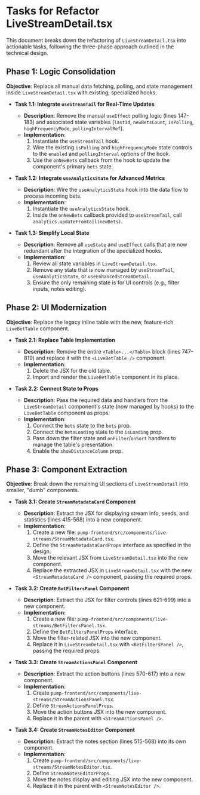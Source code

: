 # Tasks for Refactor LiveStreamDetail.tsx

This document breaks down the refactoring of `LiveStreamDetail.tsx` into actionable tasks, following the three-phase approach outlined in the technical design.

## Phase 1: Logic Consolidation

**Objective**: Replace all manual data fetching, polling, and state management inside `LiveStreamDetail.tsx` with existing, specialized hooks.

-   **Task 1.1: Integrate `useStreamTail` for Real-Time Updates**
    -   **Description**: Remove the manual `useEffect` polling logic (lines 147-183) and associated state variables (`lastId`, `newBetsCount`, `isPolling`, `highFrequencyMode`, `pollingIntervalRef`).
    -   **Implementation**:
        1.  Instantiate the `useStreamTail` hook.
        2.  Wire the existing `isPolling` and `highFrequencyMode` state controls to the `enabled` and `pollingInterval` options of the hook.
        3.  Use the `onNewBets` callback from the hook to update the component's primary `bets` state.

-   **Task 1.2: Integrate `useAnalyticsState` for Advanced Metrics**
    -   **Description**: Wire the `useAnalyticsState` hook into the data flow to process incoming bets.
    -   **Implementation**:
        1.  Instantiate the `useAnalyticsState` hook.
        2.  Inside the `onNewBets` callback provided to `useStreamTail`, call `analytics.updateFromTail(newBets)`.

-   **Task 1.3: Simplify Local State**
    -   **Description**: Remove all `useState` and `useEffect` calls that are now redundant after the integration of the specialized hooks.
    -   **Implementation**:
        1.  Review all state variables in `LiveStreamDetail.tsx`.
        2.  Remove any state that is now managed by `useStreamTail`, `useAnalyticsState`, or `useEnhancedStreamDetail`.
        3.  Ensure the only remaining state is for UI controls (e.g., filter inputs, notes editing).

## Phase 2: UI Modernization

**Objective**: Replace the legacy inline table with the new, feature-rich `LiveBetTable` component.

-   **Task 2.1: Replace Table Implementation**
    -   **Description**: Remove the entire `<Table>...</Table>` block (lines 747-819) and replace it with the `<LiveBetTable />` component.
    -   **Implementation**:
        1.  Delete the JSX for the old table.
        2.  Import and render the `LiveBetTable` component in its place.

-   **Task 2.2: Connect State to Props**
    -   **Description**: Pass the required data and handlers from the `LiveStreamDetail` component's state (now managed by hooks) to the `LiveBetTable` component as props.
    -   **Implementation**:
        1.  Connect the `bets` state to the `bets` prop.
        2.  Connect the `betsLoading` state to the `isLoading` prop.
        3.  Pass down the filter state and `onFilter`/`onSort` handlers to manage the table's presentation.
        4.  Enable the `showDistanceColumn` prop.

## Phase 3: Component Extraction

**Objective**: Break down the remaining UI sections of `LiveStreamDetail` into smaller, "dumb" components.

-   **Task 3.1: Create `StreamMetadataCard` Component**
    -   **Description**: Extract the JSX for displaying stream info, seeds, and statistics (lines 415-568) into a new component.
    -   **Implementation**:
        1.  Create a new file: `pump-frontend/src/components/live-streams/StreamMetadataCard.tsx`.
        2.  Define the `StreamMetadataCardProps` interface as specified in the design.
        3.  Move the relevant JSX from `LiveStreamDetail.tsx` into the new component.
        4.  Replace the extracted JSX in `LiveStreamDetail.tsx` with the new `<StreamMetadataCard />` component, passing the required props.

-   **Task 3.2: Create `BetFiltersPanel` Component**
    -   **Description**: Extract the JSX for filter controls (lines 621-699) into a new component.
    -   **Implementation**:
        1.  Create a new file: `pump-frontend/src/components/live-streams/BetFiltersPanel.tsx`.
        2.  Define the `BetFiltersPanelProps` interface.
        3.  Move the filter-related JSX into the new component.
        4.  Replace it in `LiveStreamDetail.tsx` with `<BetFiltersPanel />`, passing the required props.

-   **Task 3.3: Create `StreamActionsPanel` Component**
    -   **Description**: Extract the action buttons (lines 570-617) into a new component.
    -   **Implementation**:
        1.  Create `pump-frontend/src/components/live-streams/StreamActionsPanel.tsx`.
        2.  Define `StreamActionsPanelProps`.
        3.  Move the action buttons JSX into the new component.
        4.  Replace it in the parent with `<StreamActionsPanel />`.

-   **Task 3.4: Create `StreamNotesEditor` Component**
    -   **Description**: Extract the notes section (lines 515-568) into its own component.
    -   **Implementation**:
        1.  Create `pump-frontend/src/components/live-streams/StreamNotesEditor.tsx`.
        2.  Define `StreamNotesEditorProps`.
        3.  Move the notes display and editing JSX into the new component.
        4.  Replace it in the parent with `<StreamNotesEditor />`.
